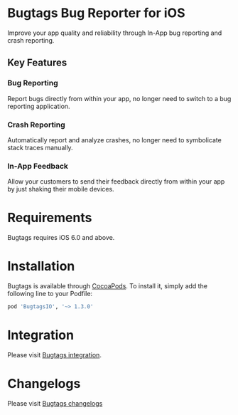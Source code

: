 # Bugtags Bug Reporter for iOS

Improve your app quality and reliability through In-App bug reporting and crash reporting.

## Key Features

### Bug Reporting

Report bugs directly from within your app, no longer need to switch to a bug reporting application.

### Crash Reporting

Automatically report and analyze crashes, no longer need to symbolicate stack traces manually.

### In-App Feedback

Allow your customers to send their feedback directly from within your app by just shaking their mobile devices. 

# Requirements

Bugtags requires iOS 6.0 and above.

# Installation

Bugtags is available through [CocoaPods](http://cocoapods.org). To install
it, simply add the following line to your Podfile:

``` ruby
pod 'BugtagsIO', '~> 1.3.0'
```

# Integration

Please visit [Bugtags integration](https://docs.bugtags.io/start/integrate/ios/).

# Changelogs

Please visit [Bugtags changelogs](https://docs.bugtags.io/changelog/ios.html)